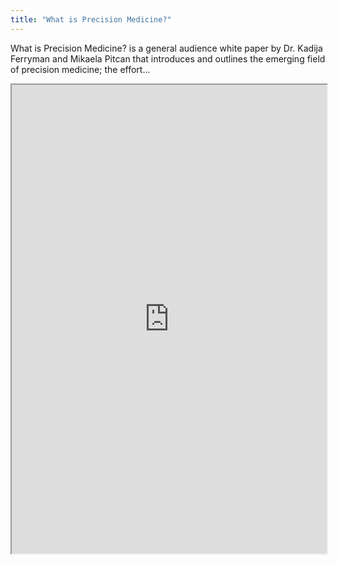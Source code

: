 ```yaml
---
title: "What is Precision Medicine?"
---
```


What is Precision Medicine? is a general audience white paper by Dr. Kadija Ferryman and Mikaela Pitcan that introduces and outlines the emerging field of precision medicine; the effort...

<iframe height="750" width="100%" src="https://ewelton.github.io/ktest/wiki.html#What%20is%20Precision%20Medicine?"></iframe>
